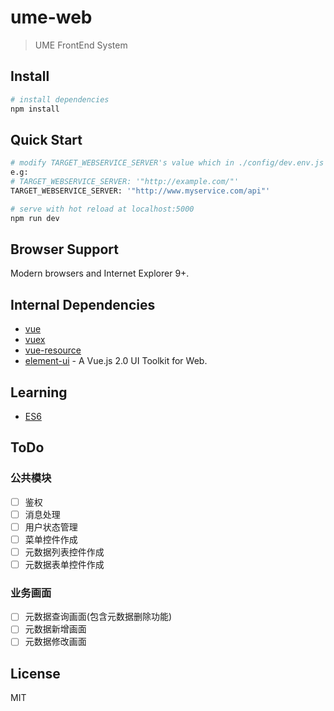 # ume-web

> UME FrontEnd System

## Install
``` bash
# install dependencies
npm install
```

## Quick Start
``` bash
# modify TARGET_WEBSERVICE_SERVER's value which in ./config/dev.env.js file
e.g:
# TARGET_WEBSERVICE_SERVER: '"http://example.com/"'
TARGET_WEBSERVICE_SERVER: '"http://www.myservice.com/api"'

# serve with hot reload at localhost:5000
npm run dev
```

## Browser Support
Modern browsers and Internet Explorer 9+.

## Internal Dependencies
* [vue](https://github.com/vuejs/vue)
* [vuex](https://github.com/vuejs/vuex)
* [vue-resource](https://github.com/pagekit/vue-resource)
* [element-ui](https://github.com/ElemeFE/element) - A Vue.js 2.0 UI Toolkit for Web.

## Learning
* [ES6](http://es6.ruanyifeng.com/)

## ToDo
### 公共模块
- [ ] 鉴权
- [ ] 消息处理
- [ ] 用户状态管理
- [ ] 菜单控件作成
- [ ] 元数据列表控件作成
- [ ] 元数据表单控件作成
### 业务画面
- [ ] 元数据查询画面(包含元数据删除功能)
- [ ] 元数据新增画面
- [ ] 元数据修改画面

## License
MIT
